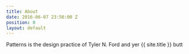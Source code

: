 ```yaml
---
title: About
date: 2016-06-07 23:56:00 Z
position: 0
layout: default
---
```


Patterns is the design practice of Tyler N. Ford and yer {{ site.title }} butt